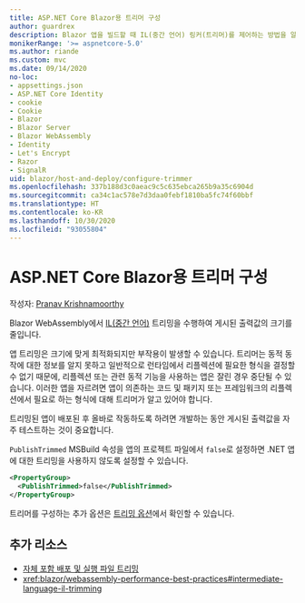```yaml
---
title: ASP.NET Core Blazor용 트리머 구성
author: guardrex
description: Blazor 앱을 빌드할 때 IL(중간 언어) 링커(트리머)를 제어하는 방법을 알아봅니다.
monikerRange: '>= aspnetcore-5.0'
ms.author: riande
ms.custom: mvc
ms.date: 09/14/2020
no-loc:
- appsettings.json
- ASP.NET Core Identity
- cookie
- Cookie
- Blazor
- Blazor Server
- Blazor WebAssembly
- Identity
- Let's Encrypt
- Razor
- SignalR
uid: blazor/host-and-deploy/configure-trimmer
ms.openlocfilehash: 337b188d3c0aeac9c5c635ebca265b9a35c6904d
ms.sourcegitcommit: ca34c1ac578e7d3daa0febf1810ba5fc74f60bbf
ms.translationtype: HT
ms.contentlocale: ko-KR
ms.lasthandoff: 10/30/2020
ms.locfileid: "93055804"
---
```

# <a name="configure-the-trimmer-for-aspnet-core-no-locblazor"></a>ASP.NET Core Blazor용 트리머 구성

작성자: [Pranav Krishnamoorthy](https://github.com/pranavkm)

Blazor WebAssembly에서 [IL(중간 언어)](/dotnet/standard/managed-code#intermediate-language--execution) 트리밍을 수행하여 게시된 출력값의 크기를 줄입니다.

앱 트리밍은 크기에 맞게 최적화되지만 부작용이 발생할 수 있습니다. 트리머는 동적 동작에 대한 정보를 알지 못하고 일반적으로 런타임에서 리플렉션에 필요한 형식을 결정할 수 없기 때문에, 리플렉션 또는 관련 동적 기능을 사용하는 앱은 잘린 경우 중단될 수 있습니다. 이러한 앱을 자르려면 앱이 의존하는 코드 및 패키지 또는 프레임워크의 리플렉션에서 필요로 하는 형식에 대해 트리머가 알고 있어야 합니다.

트리밍된 앱이 배포된 후 올바로 작동하도록 하려면 개발하는 동안 게시된 출력값을 자주 테스트하는 것이 중요합니다.

`PublishTrimmed` MSBuild 속성을 앱의 프로젝트 파일에서 `false`로 설정하면 .NET 앱에 대한 트리밍을 사용하지 않도록 설정할 수 있습니다.

```xml
<PropertyGroup>
  <PublishTrimmed>false</PublishTrimmed>
</PropertyGroup>
```
트리머를 구성하는 추가 옵션은 [트리밍 옵션](/dotnet/core/deploying/trimming-options)에서 확인할 수 있습니다.

## <a name="additional-resources"></a>추가 리소스

* [자체 포함 배포 및 실행 파일 트리밍](/dotnet/core/deploying/trim-self-contained)
* <xref:blazor/webassembly-performance-best-practices#intermediate-language-il-trimming>
